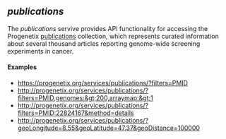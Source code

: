 ## _publications_

The _publications_ servive provides API functionality for accessing the
Progenetix [publications](http://progenetix.org/publications/) collection, which
represents curated information about several thousand articles reporting
genome-wide screening experiments in cancer. 

#### Examples

* <https://progenetix.org/services/publications/?filters=PMID>
* <http://progenetix.org/services/publications/?filters=PMID,genomes:&gt;200,arraymap:&gt;1>
* <http://progenetix.org/services/publications/?filters=PMID:22824167&method=details>
* <http://progenetix.org/services/publications/?geoLongitude=8.55&geoLatitude=47.37&geoDistance=100000>

